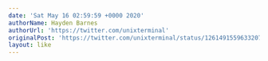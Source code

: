 ```yaml
---
date: 'Sat May 16 02:59:59 +0000 2020'
authorName: Hayden Barnes
authorUrl: 'https://twitter.com/unixterminal'
originalPost: 'https://twitter.com/unixterminal/status/1261491559633207299'
layout: like
---
```

